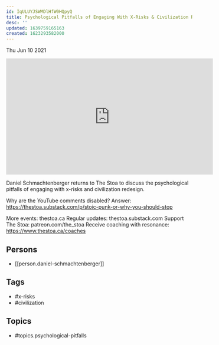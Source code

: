 ```yaml
---
id: IqULUYJSWMDlHfW0HQpyQ
title: Psychological Pitfalls of Engaging With X-Risks & Civilization Redesign
desc: ''
updated: 1639759165163
created: 1623293582000
---
```





Thu Jun 10 2021

<iframe width="560" height="315" src="https://www.youtube.com/embed/SkItTnRJ_1M" title="Psychological Pitfalls of Engaging With X-Risks & Civilization Redesign w/ Daniel Schmachtenberger" frameborder="0" allow="accelerometer; autoplay; clipboard-write; encrypted-media; gyroscope; picture-in-picture" allowfullscreen ></iframe>

Daniel Schmachtenberger returns to The Stoa to discuss the psychological pitfalls of engaging with x-risks and civilization redesign.

Why are the YouTube comments disabled? Answer: https://thestoa.substack.com/p/stoic-punk-or-why-you-should-stop 

More events: thestoa.ca
Regular updates: thestoa.substack.com
Support The Stoa: patreon.com/the_stoa
Receive coaching with resonance: https://www.thestoa.ca/coaches

## Persons

- [[person.daniel-schmachtenberger]]

## Tags

- #x-risks
- #civilization

## Topics

- #topics.psychological-pitfalls

